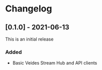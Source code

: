 # Changelog

## [0.1.0] - 2021-06-13

This is an initial release

### Added

* Basic Veides Stream Hub and API clients
